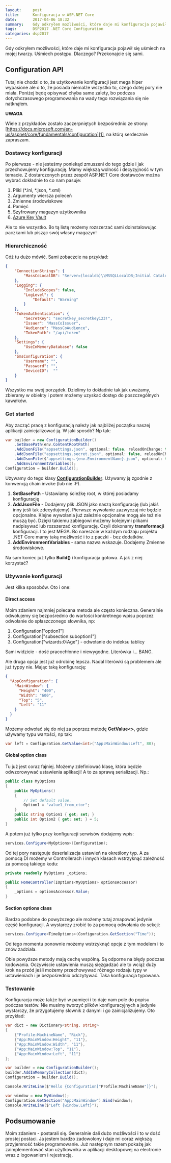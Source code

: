 ```yaml
---
layout:     post
title:      Konfiguracja w ASP.NET Core
date:       2017-04-06 18:32
summary:    Gdy odkryłem możliwości, które daje mi konfiguracja pojawił się uśmiech na mojej twarzy. Uśmiech postępu. Dlaczego? Przekonajcie się sami.
tags:       DSP2017 .NET Core Configuration
categories: dsp2017
---
```


Gdy odkryłem możliwości, które daje mi konfiguracja pojawił się uśmiech na mojej twarzy. Uśmiech postępu. Dlaczego? Przekonajcie się sami.

## Configuration API ##

Tutaj nie chodzi o to, że użytkowanie konfiguracji jest mega hiper wypasione ale o to, że posiada niemalże wszystko to, czego dotej pory nie miała. Poniżej będę opisywać chyba same zalety, bo podczas dotychczasowego programowania na wady tego rozwiązania się nie natknąłem.

**UWAGA**

Wiele z przykładów zostało zaczerpniętych bezpośrednio ze strony: [https://docs.microsoft.com/en-us/aspnet/core/fundamentals/configuration][1], na którą serdecznie zapraszam.

### Dostawcy konfiguracji ###

Po pierwsze - nie jesteśmy poniekąd zmuszeni do tego gdzie i jak przechowujemy konfigurację. Mamy większą wolność i decyzyjność w tym temacie. Z dostarczonych przez zespół ASP.NET Core dostawców można wybrać dokładnie to co nam pasuje:

1. Pliki (*.ini, *.json, *.xml)
2. Argumenty wiersza poleceń
3. Zmienne środowiskowe
4. Pamięć
5. Szyfrowany magazyn użytkownika
6. [Azure Key Vault][2]

Ale to nie wszystko. Bo tą listę możemy rozszerzać sami doinstalowując paczkami lub pisząc swój własny magazyn!

### Hierarchiczność ###

Cóż tu dużo mówić. Sami zobaczcie na przykład:

```json
{
    "ConnectionStrings": {
        "MassCoLocalDB": "Server=(localdb)\\MSSQLLocalDB;Initial Catalog=MassCo.Database;Integrated Security=True;MultipleActiveResultSets=true"
    },
    "Logging": {
        "IncludeScopes": false,
        "LogLevel": {
            "Default": "Warning"
        }
    },
    "TokenAuthentication": {
        "SecretKey": "secretkey_secretkey123!",
        "Issuer": "MassCoIssuer",
        "Audience": "MassCoAudience",
        "TokenPath": "/api/token"
    },
    "Settings": {
        "UseInMemoryDatabase": false
    },
    "SmsConfiguration": {
        "Username": "",
        "Password": "",
        "DeviceID":  ""
    }                            
}

```

Wszystko ma swój porządek. Dzielimy to dokładnie tak jak uważamy, zbieramy w obiekty i potem możemy uzyskać dostęp do poszczególnych kawałków.

### Get started ###

Aby zacząć pracę z konfiguracją należy jak najbliżej początku naszej aplikacji zainicjalizować ją. W jaki sposób? Np tak:

```csharp
var builder = new ConfigurationBuilder()
    .SetBasePath(env.ContentRootPath)
    .AddJsonFile("appsettings.json", optional: false, reloadOnChange: true)
    .AddJsonFile("appsettings.secret.json", optional: false, reloadOnChange: true)
    .AddJsonFile($"appsettings.{env.EnvironmentName}.json", optional: true)
    .AddEnvironmentVariables();
Configuration = builder.Build();
```

Używamy do tego klasy [**ConfigurationBuilder**][3]. Używamy ją zgodnie z konwencją chain invoke (lub nie :P).

1. **SetBasePath** - Ustawiamy ścieżkę root, w której posiadamy konfigurację
2. **AddJsonFile** - Dodajemy plik JSON jako naszą konfigurację (lub jakiś inny jeśli tak zdecydujemy). Pierwsze wywołanie zazwyczaj nie będzie opcjonalne. Klejne wywołania już zależnie opcjonalne mogą ale też nie muszą być. Dzięki takiemu zabiegowi możemy kolejnymi plikami nadpisywać lub rozszerzać konfigurację. Czyli dokonamy **transformacji** konfiguracji. I to jest MEGA. Bo nareszcie w każdym rodzaju projektu .NET Core mamy taką możliwość i to z paczki - bez dodatków.
3. **AddEnvironmentVariables** - sama nazwa wskazuje. Dodajemy Zmienne środowiskowe.
 
Na sam koniec już tylko **Build()** i konfiguracja gotowa. A jak z niej korzystać?

### Używanie konfiguracji ###

Jest kilka sposobów. Oto i one:

#### Direct access ####

Moim zdaniem najmniej polecana metoda ale często konieczna. Generalnie odwołujemy się bezpośrednio do wartości konkretnego wpisu poprzez odwołanie do spłaszczonego słownika, np:

1. Configuration["option1"]
2. Configuration["subsection:suboption1"]
3. Configuration["wizards:0:Age"] - odwołanie do indeksu tablicy

Sami widzicie - dość pracochłonne i niewygodne. Literówka i... BANG.

Ale druga opcja jest już odrobinę lepsza. Nadal literówki są problemem ale już typpy nie. Mając taką konfigurację:

```json
{
  "AppConfiguration": {
    "MainWindow": {
      "Height": "400",
      "Width": "600",
      "Top": "5",
      "Left": "11"
    }
  }
}
```

Możemy odwołać się do niej za poprzez metodę **GetValue<>**, gdzie używamy typu wartości, np tak:

```csharp
var left = Configuration.GetValue<int>("App:MainWindow:Left", 80);
```

#### Global option class ####

Tu już jest coraz fajniej. Możemy zdefiniować klasę, która będzie odwzorowywać ustawienia aplikacji! A to za sprawą serializacji. Np.:

```csharp
public class MyOptions
{
    public MyOptions()
    {
        // Set default value.
        Option1 = "value1_from_ctor";
    }
    public string Option1 { get; set; }
    public int Option2 { get; set; } = 5;
}
```

A potem już tylko przy konfiguracji serwisów dodajemy wpis:

```csharp
services.Configure<MyOptions>(Configuration);
```

Od tej pory następuje deserializacja ustawień na określony typ. A za pomocą DI możemy w Controllerach i innych klasach wstrzyknąć zależność za pomocą takiego kodu:

```csharp
private readonly MyOptions _options;

public HomeController(IOptions<MyOptions> optionsAccessor)
{
    _options = optionsAccessor.Value;
}
```

#### Section options class ####

Bardzo podobne do powyższego ale możemy tutaj zmapować jedynie część konfiguracji. A wystarczy zrobić to za pomocą odwołania do sekcji:

```csharp
services.Configure<TimeOptions>(Configuration.GetSection("Time"));
```

Od tego momentu ponownie możemy wstrzyknąć opcje z tym modelem i to znów zadziała.

Obie powyższe metody mają cechę wspólną. Są odporne na błędy podczas kodowania. Oczywiscie ustawienia muszą sięzgadzać ale to wciąż duży krok na przód jeśli możemy przechowywać różnego rodzaju typy w ustawieniach i je bezpośrednio odczytywać. Taka konfiguracja typowana.

### Testowanie ###

Konfiguracja może także być w pamięci i to daje nam pole do popisu podczas testów. Nie musimy tworzyć plików konfiguracyjnych a jedynie wystarczy, że przygotujemy słownik z danymi i go zainicjalizujemy. Oto przykład:

```csharp
var dict = new Dictionary<string, string>
{
    {"Profile:MachineName", "Rick"},
    {"App:MainWindow:Height", "11"},
    {"App:MainWindow:Width", "11"},
    {"App:MainWindow:Top", "11"},
    {"App:MainWindow:Left", "11"}
};

var builder = new ConfigurationBuilder();
builder.AddInMemoryCollection(dict);
Configuration = builder.Build();

Console.WriteLine($"Hello {Configuration["Profile:MachineName"]}");

var window = new MyWindow();
Configuration.GetSection("App:MainWindow").Bind(window);
Console.WriteLine($"Left {window.Left}");
```

## Podsumowanie ##

Moim zdaniem - postarali się. Generalnie dali dużo możliwości i to w dość prostej postaci. Ja jestem bardzo zadowolony i daje mi coraz większą przyjemność takie programowanie. Już następnym razem pokażę jak zaimplementować stan użytkownika w aplikacji desktopowej na electronie wraz z logowaniem i rejestracją.

  [1]: https://docs.microsoft.com/en-us/aspnet/core/fundamentals/configuration
  [2]: https://docs.microsoft.com/en-us/aspnet/core/security/key-vault-configuration
  [3]: https://docs.microsoft.com/en-us/aspnet/core/api/microsoft.extensions.configuration.configurationbuilder